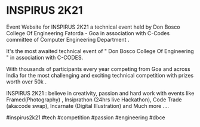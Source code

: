 # INSPIRUS 2K21


Event Website for INSPIRUS 2K21 a technical event held by Don Bosco College Of Engineering Fatorda - Goa in association with C-Codes committee of Computer Engineering Department .


It's the most awaited technical event of " Don Bosco College Of Engineering " in association with C-CODES.

With thousands of participants every year competing from Goa and across India for the most challenging and exciting technical competition with prizes worth over 50k .

INSPIRUS 2K21 : believe in creativity, passion and hard work with events like Framed(Photography) , Insiprathon (24hrs live  Hackathon), Code Trade (aka:code swap), Incarnate (Digital Illustration) and Much more ....




#inspirus2k21 #tech #competition #passion #engineering #dbce
